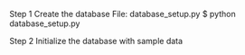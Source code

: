 

Step 1 Create the database 
File: database_setup.py 
$ python database_setup.py 

Step 2 Initialize the database with sample data


